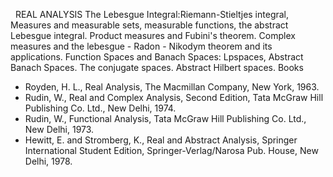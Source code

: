---
---
 
REAL ANALYSIS
The Lebesgue Integral:Riemann-Stieltjes integral, Measures and measurable sets,
measurable functions, the abstract Lebesgue integral. Product measures and
Fubini's theorem. Complex measures and the lebesgue - Radon - Nikodym theorem
and its applications.
Function Spaces and Banach Spaces: Lpspaces, Abstract Banach Spaces. The
conjugate spaces. Abstract Hilbert spaces.
Books

* Royden, H. L., Real Analysis, The Macmillan Company, New York, 1963.
* Rudin, W., Real and Complex Analysis, Second Edition, Tata McGraw Hill
  Publishing Co. Ltd., New Delhi, 1974.
* Rudin, W., Functional Analysis, Tata McGraw Hill Publishing Co. Ltd., New
  Delhi, 1973.
* Hewitt, E. and Stromberg, K., Real and Abstract Analysis, Springer
  International Student Edition, Springer-Verlag/Narosa Pub. House, New Delhi,
  1978.

